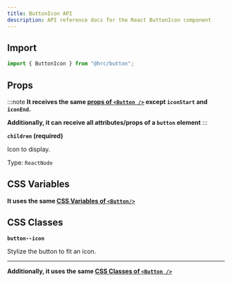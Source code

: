 ```yaml
---
title: ButtonIcon API
description: API reference docs for the React ButtonIcon component
---
```


## Import

```js
import { ButtonIcon } from "@hrc/button";
```

## Props

:::note
**It receives the same [props of `<Button />`](../button#props) except
`iconStart` and `iconEnd`.**

**Additionally, it can receive all attributes/props of a `button` element**
:::

**`children` (required)**

Icon to display.

Type: `ReactNode`

## CSS Variables

**It uses the same [CSS Variables of `<Button/>`](../button#css-variables)**

## CSS Classes

**`button--icon`**

Stylize the button to fit an icon.

---

**Additionally, it uses the same [CSS Classes of `<Button />`](../button#css-classes)**
